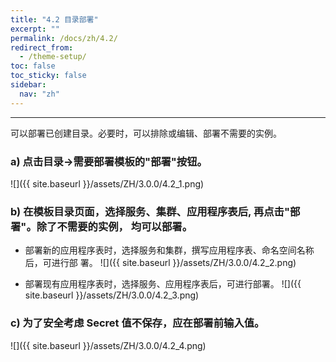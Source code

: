 ```yaml
---
title: "4.2 目录部署"
excerpt: ""
permalink: /docs/zh/4.2/
redirect_from:
  - /theme-setup/
toc: false
toc_sticky: false
sidebar:
  nav: "zh"
---
```


---
可以部署已创建目录。必要时，可以排除或编辑、部署不需要的实例。

### a\) 点击目录→需要部署模板的"部署"按钮。
![]({{ site.baseurl }}/assets/ZH/3.0.0/4.2_1.png)

### b\) 在模板目录页面，选择服务、集群、应用程序表后, 再点击"部署"。除了不需要的实例， 均可以部署。

* 部署新的应用程序表时，选择服务和集群，撰写应用程序表、命名空间名称后，可进行部 署。
![]({{ site.baseurl }}/assets/ZH/3.0.0/4.2_2.png)

* 部署现有应用程序表时，选择服务、应用程序表后，可进行部署。
![]({{ site.baseurl }}/assets/ZH/3.0.0/4.2_3.png)

### c\) 为了安全考虑 Secret 值不保存，应在部署前输入值。
![]({{ site.baseurl }}/assets/ZH/3.0.0/4.2_4.png)
